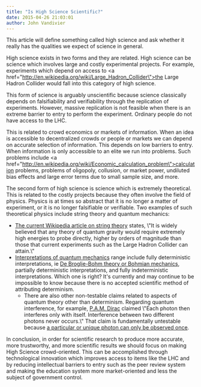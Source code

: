 ```yaml
---
title: "Is High Science Scientific?"
date: 2015-04-26 21:03:01
author: John Vandivier
---
```




This article will define something called high science and ask whether it really has the qualities we expect of science in general.

High science exists in two forms and they are related. High science can be science which involves large and costly experimental projects. For example, experiments which depend on access to <a href=\"http://en.wikipedia.org/wiki/Large_Hadron_Collider\">the Large Hadron Collider</a> would fall into this category of high science.

This form of science is arguably unscientific because science classically depends on falsifiability and verifiability through the replication of experiments. However, massive replication is not feasible when there is an extreme barrier to entry to perform the experiment. Ordinary people do not have access to the LHC.

This is related to crowd economics or markets of information. When an idea is accessible to decentralized crowds or people or markets we can depend on accurate selection of information. This depends on low barriers to entry. When information is only accessible to an elite we run into problems. Such problems include <a href=\"http://en.wikipedia.org/wiki/Economic_calculation_problem\">calculation problems</a>, problems of oligopoly, collusion, or market power, undiluted bias effects and large error terms due to small sample size, and more.

The second form of high science is science which is extremely theoretical. This is related to the costly projects because they often involve the field of physics. Physics is at times so abstract that it is no longer a matter of experiment, or it is no longer falsifiable or verifiable. Two examples of such theoretical physics include string theory and quantum mechanics:
<ul>
	<li><a href=\"http://en.wikipedia.org/w/index.php?title=String_theory&amp;oldid=655060639#High_energies\">The current Wikipedia article on string theory</a> states, \"It is widely believed that any theory of quantum gravity would require extremely high energies to probe directly, higher by orders of magnitude than those that current experiments such as the Large Hadron Collider can attain.\"</li>
	<li><a href=\"http://en.wikipedia.org/wiki/Interpretations_of_quantum_mechanics\">Interpretations of quantum mechanics</a> range include fully deterministic interpretations, ie <a href=\"http://en.wikipedia.org/wiki/De_Broglie%E2%80%93Bohm_theory\">De Broglie-Bohm theory or Bohmian mechanics</a>, partially deterministic interpretations, and fully indeterministic interpretations. Which one is right? It's currently and may continue to be impossible to know because there is no accepted scientific method of attributing determinism.
<ul>
	<li>There are also other non-testable claims related to aspects of quantum theory other than determinism. Regarding quantum interference, for example, <a href=\"http://en.wikipedia.org/wiki/Paul_Dirac\">P.A.M. Dirac</a> claimed \"Each photon then interferes only with itself. Interference between two different photons never occurs.\" That claim is fundamentally untestable because <a href=\"http://en.wikipedia.org/w/index.php?title=Interpretations_of_quantum_mechanics&amp;oldid=659219329#Challenges_for_interpretations\">a particular or unique photon can only be observed once</a>.</li>
</ul>
</li>
</ul>
In conclusion, in order for scientific research to produce more accurate, more trustworthy, and more scientific results we should focus on making High Science crowd-oriented. This can be accomplished through technological innovation which improves access to items like the LHC and by reducing intellectual barriers to entry such as the peer review system and making the education system more market-oriented and less the subject of government control.